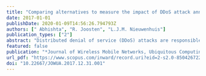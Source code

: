 ```yaml
---
title: "Comparing alternatives to measure the impact of DDoS attack announcements on target stock prices"
date: 2017-01-01
publishDate: 2020-01-09T14:56:26.794793Z
authors: [" Abhishta", "R. Joosten", "L.J.M. Nieuwenhuis"]
publication_types: ["2"]
abstract: "Distributed denial of service (DDoS) attacks are responsible for creating unavailability of online resources. Botnets based on internet of things (IOT) devices are now being used to conduct DDoS attacks. The estimation of direct and indirect economic damages caused by these attacks is a complex problem. In this article we analyze the impact of 45 different DDoS attack announcements on victim firm’s stock prices using three different approaches and compare the results. We show that the assumption of cumulative abnormal returns being normally distributed leads to overestimation/underestimation of the impact. We solve this problem by using an empirical distribution of cumulative abnormal returns for hypothesis testing. Finally, we demonstrate the impact of DDoS attack announcements in each of the cases. © 2017, Journal of Wireless Mobile Networks, Ubiquitous Computing, and Dependable Applications. All rights reserved."
featured: false
publication: "*Journal of Wireless Mobile Networks, Ubiquitous Computing, and Dependable Applications*"
url_pdf: "https://www.scopus.com/inward/record.uri?eid=2-s2.0-85042672248&doi=10.22667%2fJOWUA.2017.12.31.001&partnerID=40&md5=db4d3184a2287626f573f084937b6f26"
doi: "10.22667/JOWUA.2017.12.31.001"
---
```


